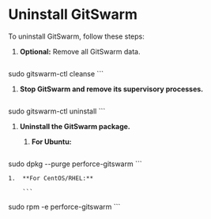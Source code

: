 # Uninstall GitSwarm

To uninstall GitSwarm, follow these steps:

1.  **Optional:** Remove all GitSwarm data.

    ```
sudo gitswarm-ctl cleanse
    ```

1.  **Stop GitSwarm and remove its supervisory processes.**

    ```
sudo gitswarm-ctl uninstall
    ```

1.  **Uninstall the GitSwarm package.**

    1.  **For Ubuntu:**

        ```
sudo dpkg --purge perforce-gitswarm
        ```

    1.  **For CentOS/RHEL:**

        ```
sudo rpm -e perforce-gitswarm
        ```
